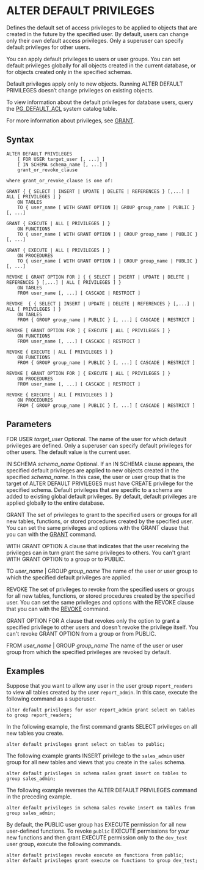 # ALTER DEFAULT PRIVILEGES<a name="r_ALTER_DEFAULT_PRIVILEGES"></a>

Defines the default set of access privileges to be applied to objects that are created in the future by the specified user\. By default, users can change only their own default access privileges\. Only a superuser can specify default privileges for other users\.

You can apply default privileges to users or user groups\. You can set default privileges globally for all objects created in the current database, or for objects created only in the specified schemas\. 

Default privileges apply only to new objects\. Running ALTER DEFAULT PRIVILEGES doesn’t change privileges on existing objects\.

To view information about the default privileges for database users, query the [PG\_DEFAULT\_ACL](r_PG_DEFAULT_ACL.md) system catalog table\. 

For more information about privileges, see [GRANT](r_GRANT.md)\.

## Syntax<a name="r_ALTER_DEFAULT_PRIVILEGES-synopsis"></a>

```
ALTER DEFAULT PRIVILEGES
    [ FOR USER target_user [, ...] ]
    [ IN SCHEMA schema_name [, ...] ]
    grant_or_revoke_clause

where grant_or_revoke_clause is one of:

GRANT { { SELECT | INSERT | UPDATE | DELETE | REFERENCES } [,...] | ALL [ PRIVILEGES ] } 
	ON TABLES 
	TO { user_name [ WITH GRANT OPTION ]| GROUP group_name | PUBLIC } [, ...]	 

GRANT { EXECUTE | ALL [ PRIVILEGES ] } 
	ON FUNCTIONS 
	TO { user_name [ WITH GRANT OPTION ] | GROUP group_name | PUBLIC } [, ...]
            
GRANT { EXECUTE | ALL [ PRIVILEGES ] } 
	ON PROCEDURES 
	TO { user_name [ WITH GRANT OPTION ] | GROUP group_name | PUBLIC } [, ...]            

REVOKE [ GRANT OPTION FOR ] { { SELECT | INSERT | UPDATE | DELETE | REFERENCES } [,...] | ALL [ PRIVILEGES ] } 
	ON TABLES 
	FROM user_name [, ...] [ CASCADE | RESTRICT ]

REVOKE  { { SELECT | INSERT | UPDATE | DELETE | REFERENCES } [,...] | ALL [ PRIVILEGES ] } 
	ON TABLES 
	FROM { GROUP group_name | PUBLIC } [, ...] [ CASCADE | RESTRICT ]

REVOKE [ GRANT OPTION FOR ] { EXECUTE | ALL [ PRIVILEGES ] } 
	ON FUNCTIONS 
	FROM user_name [, ...] [ CASCADE | RESTRICT ]

REVOKE { EXECUTE | ALL [ PRIVILEGES ] } 
	ON FUNCTIONS 
	FROM { GROUP group_name | PUBLIC } [, ...] [ CASCADE | RESTRICT ]       

REVOKE [ GRANT OPTION FOR ] { EXECUTE | ALL [ PRIVILEGES ] } 
	ON PROCEDURES 
	FROM user_name [, ...] [ CASCADE | RESTRICT ]            

REVOKE { EXECUTE | ALL [ PRIVILEGES ] } 
	ON PROCEDURES 
	FROM { GROUP group_name | PUBLIC } [, ...] [ CASCADE | RESTRICT ]
```

## Parameters<a name="r_ALTER_DEFAULT_PRIVILEGES-parameters"></a>

FOR USER *target\_user*  <a name="default-for-user"></a>
Optional\. The name of the user for which default privileges are defined\. Only a superuser can specify default privileges for other users\. The default value is the current user\.

IN SCHEMA *schema\_name*   <a name="default-in-schema"></a>
Optional\. If an IN SCHEMA clause appears, the specified default privileges are applied to new objects created in the specified *schema\_name*\. In this case, the user or user group that is the target of ALTER DEFAULT PRIVILEGES must have CREATE privilege for the specified schema\. Default privileges that are specific to a schema are added to existing global default privileges\. By default, default privileges are applied globally to the entire database\. 

GRANT   <a name="default-grant"></a>
The set of privileges to grant to the specified users or groups for all new tables, functions, or stored procedures created by the specified user\. You can set the same privileges and options with the GRANT clause that you can with the [GRANT](r_GRANT.md) command\. 

WITH GRANT OPTION   <a name="default-grant-option"></a>
A clause that indicates that the user receiving the privileges can in turn grant the same privileges to others\. You can't grant WITH GRANT OPTION to a group or to PUBLIC\. 

TO *user\_name* \| GROUP *group\_name*   <a name="default-to"></a>
The name of the user or user group to which the specified default privileges are applied\.

REVOKE   <a name="default-revoke"></a>
The set of privileges to revoke from the specified users or groups for all new tables, functions, or stored procedures created by the specified user\. You can set the same privileges and options with the REVOKE clause that you can with the [REVOKE](r_REVOKE.md) command\. 

GRANT OPTION FOR  <a name="default-revoke-option"></a>
 A clause that revokes only the option to grant a specified privilege to other users and doesn't revoke the privilege itself\. You can't revoke GRANT OPTION from a group or from PUBLIC\. 

FROM *user\_name* \| GROUP *group\_name*  <a name="default-from"></a>
The name of the user or user group from which the specified privileges are revoked by default\.

## Examples<a name="r_ALTER_DEFAULT_PRIVILEGES-examples"></a>

Suppose that you want to allow any user in the user group `report_readers` to view all tables created by the user `report_admin`\. In this case, execute the following command as a superuser\. 

```
alter default privileges for user report_admin grant select on tables to group report_readers; 
```

In the following example, the first command grants SELECT privileges on all new tables you create\. 

```
alter default privileges grant select on tables to public; 
```

The following example grants INSERT privilege to the `sales_admin` user group for all new tables and views that you create in the `sales` schema\. 

```
alter default privileges in schema sales grant insert on tables to group sales_admin; 
```

The following example reverses the ALTER DEFAULT PRIVILEGES command in the preceding example\. 

```
alter default privileges in schema sales revoke insert on tables from group sales_admin;
```

By default, the PUBLIC user group has EXECUTE permission for all new user\-defined functions\. To revoke `public` EXECUTE permissions for your new functions and then grant EXECUTE permission only to the `dev_test` user group, execute the following commands\. 

```
alter default privileges revoke execute on functions from public; 
alter default privileges grant execute on functions to group dev_test;
```
